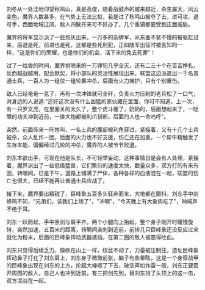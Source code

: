 刘冬从一处洼地仰望秋鸣山，真是高俊，随着战鼓声的越来越近，杀生震天，风云变色，魔界人数甚多，在气势上无法比拟，若是过了秋鸣山被夺了去，进可攻、退可手，西面地域辽阔，敌人四散开来可不好办了，几个重镇都要受到正面威胁。

魔界的将军显示派了一些炮灰出来，一万多的杂牌军，从东面不紧不慢的被驱赶过来，后退是死，前进也是死，这都是些死刑犯，正如随军出征时被告知的一样，"这是你们的荣耀，也是你们的机会，活下来的免去死罪"！

过了一炷香的时间，魔界排除来的一万罪犯几乎全灭，还有二三十个在苦苦挣扎，反而越战越用，配合默契，将小部队的灵活性展现出来，联盟这边派遣出一千名普通士兵，一百人为一组位一组轮番冲杀，后面有火力掩护，只有个别重伤。

敌人已经奄奄一息了，再有一次冲锋就可全歼，负责火力压制的老兵松了一口气，对身边的人说道:"还好这次没有什么凶猛的家伙藏在里面，你可不知道，上一次，有一只罗文虎，在里面关的太久了，整个虎斗傻了，奶奶的，后面想起来了，一眨眼的功夫冲到近前，一排大炮都被利爪斩断，后面的人也一命呜呼"。

突然，前面传来一阵惨叫，一名士兵的腹部被利角穿过，紧接着，又有十几个士兵被杀，众人乱作一团，后面的火力也不好支援，伤亡还在加重，一个犀牛精触发了生存本能，偏偏经过几轮的冲杀，魔界的人被节节败退。

刘东本欲出手，可现在他是队长，不可轻举妄动，这种事情自是会有人处理，紧接着，魔界派出了一些低级猛兽，它们繁衍的速度太快，数量众多，双方打的有来有回，转眼间，已是下午，道路上铺满了尸体，各种各样的血液混在一起，联盟的伤亡也很大，已经不能再让普通士兵应战了。

接下来，魔界要出精锐了，巨峰象五百多头狂奔而来，大地都在颤抖，刘东手中剑蜂鸣不知，"兄弟们，该我们上场了"，"冲啊"，"今天晚上有大象肉吃了"，呐喊声不绝于耳。

刘东一跃而起，手中黑剑与肩平齐，两个小腿向上抬起，整个身子刚开时缓慢旋转，突然加速，五百米的距离，转瞬间突刺到近前，前排几只巨峰象还没反应过来就化为粉末，后面的巨峰象挥动武器抵挡，在第二圈的敌人被震得吐血。

刘东只觉得后续乏力，像砍在山上一样，纹丝不动了，力量被压制住，遗址巨峰象挥动鼻子打在了刘东肩上，刘东身子微微前张，脑子有些晕眩，这是一个身穿战甲的巨峰象出现在刘东的上方，抡起大棒咂了下去，破空声如炸雷一般，刘东正要震开周围的敌人，自己人也冲到近前，有三把剑先到，替刘东挡了头顶上的这一击，双方混战在一起。
